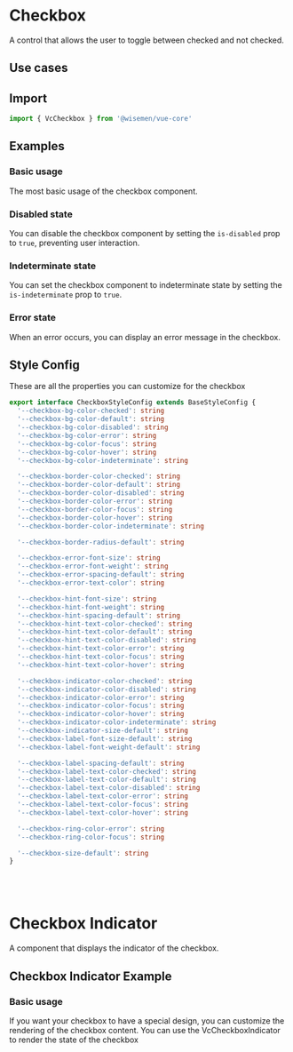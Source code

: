 # Checkbox

A control that allows the user to toggle between checked and not checked.

## Use cases

<BulletList
  :items="[
    {
      description: 'When you want users toggle between two states.',
      variant: 'good',
    },
    {
      description: 'When you have multiple options that can be selected.',
      variant: 'bad',
      link: {
        label: 'Checkbox Group',
        href: '/vue-core/components/checkbox-group/checkbox-group',
      },
    },
  ]"
/>

## Import

```ts
import { VcCheckbox } from '@wisemen/vue-core'
```

<!-- @include: ./checkbox-meta.md -->

## Examples

### Basic usage
The most basic usage of the checkbox component.

<ComponentPreview name="checkbox/simple" />

### Disabled state
You can disable the checkbox component by setting the `is-disabled` prop to `true`, preventing user interaction.

<ComponentPreview name="checkbox/disabled" />

### Indeterminate state
You can set the checkbox component to indeterminate state by setting the `is-indeterminate` prop to `true`.

<ComponentPreview name="checkbox/indeterminate" />

### Error state
When an error occurs, you can display an error message in the checkbox.

<ComponentPreview name="checkbox/error" />

## Style Config

These are all the properties you can customize for the checkbox

```ts
export interface CheckboxStyleConfig extends BaseStyleConfig {
  '--checkbox-bg-color-checked': string
  '--checkbox-bg-color-default': string
  '--checkbox-bg-color-disabled': string
  '--checkbox-bg-color-error': string
  '--checkbox-bg-color-focus': string
  '--checkbox-bg-color-hover': string
  '--checkbox-bg-color-indeterminate': string

  '--checkbox-border-color-checked': string
  '--checkbox-border-color-default': string
  '--checkbox-border-color-disabled': string
  '--checkbox-border-color-error': string
  '--checkbox-border-color-focus': string
  '--checkbox-border-color-hover': string
  '--checkbox-border-color-indeterminate': string

  '--checkbox-border-radius-default': string

  '--checkbox-error-font-size': string
  '--checkbox-error-font-weight': string
  '--checkbox-error-spacing-default': string
  '--checkbox-error-text-color': string

  '--checkbox-hint-font-size': string
  '--checkbox-hint-font-weight': string
  '--checkbox-hint-spacing-default': string
  '--checkbox-hint-text-color-checked': string
  '--checkbox-hint-text-color-default': string
  '--checkbox-hint-text-color-disabled': string
  '--checkbox-hint-text-color-error': string
  '--checkbox-hint-text-color-focus': string
  '--checkbox-hint-text-color-hover': string

  '--checkbox-indicator-color-checked': string
  '--checkbox-indicator-color-disabled': string
  '--checkbox-indicator-color-error': string
  '--checkbox-indicator-color-focus': string
  '--checkbox-indicator-color-hover': string
  '--checkbox-indicator-color-indeterminate': string
  '--checkbox-indicator-size-default': string
  '--checkbox-label-font-size-default': string
  '--checkbox-label-font-weight-default': string

  '--checkbox-label-spacing-default': string
  '--checkbox-label-text-color-checked': string
  '--checkbox-label-text-color-default': string
  '--checkbox-label-text-color-disabled': string
  '--checkbox-label-text-color-error': string
  '--checkbox-label-text-color-focus': string
  '--checkbox-label-text-color-hover': string

  '--checkbox-ring-color-error': string
  '--checkbox-ring-color-focus': string

  '--checkbox-size-default': string
}
```

<br />
<br />

# Checkbox Indicator

A component that displays the indicator of the checkbox.

<!-- @include: ./checkbox-indicator-meta.md -->

## Checkbox Indicator Example

### Basic usage
If you want your checkbox to have a special design, you can customize the rendering of the checkbox content. 
You can use the VcCheckboxIndicator to render the state of the checkbox

<ComponentPreview name="checkbox-indicator/simple" />